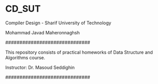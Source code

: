 # CD_SUT
Compiler Design - Sharif University of Technology

Mohammad Javad Maheronnaghsh

##############################

This repository consists of practical homeworks of Data Structure and Algorithms course.

Instructor: Dr. Masoud Seddighin

##############################
